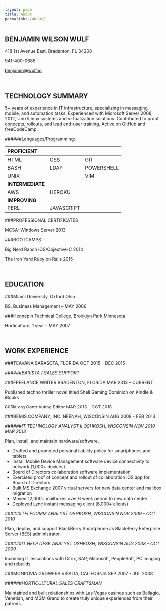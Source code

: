 ```yaml
---
layout: page
title: About
permalink: /about/
---
```




BENJAMIN WILSON WULF
--------------------

418 1st Avenue East, Bradenton, FL 34208

941-400-0685

benjamin@wulf.io

<br>

TECHNOLOGY SUMMARY
------------------
 
5+ years of experience in IT infrastructure, specializing in messaging, mobile, and automation tasks. Experienced with Microsoft Server 2008, 2012, Unix/Linux systems and virtualization solutions.  Contributed to proof concepts, rollouts, and lead end-user training. Active on GitHub and freeCodeCamp.

######Languages/Programming:

| **PROFICIENT**         |            |   |
|:---|:---|:---|
| HTML      | CSS        | GIT        |
| BASH      | LDAP       | POWERSHELL |
| UNIX      |            | VIM        | 
| **INTERMEDIATE**       |            |   |
| AWS       | HEROKU     |            |
|**IMPROVING**           |            |   |        
| PERL      | JAVASCRIPT |

###PROFESSIONAL CERTIFICATES

MCSA: Windows Server     2013

###BOOTCAMPS

Big Nerd Ranch iOS/Objective-C    2014

The Iron Yard     Ruby on Rails    2015

<br>

EDUCATION
---------

###Miami University, Oxford Ohio

BS, Business Management – MAY 2006

###Hennepin Technical College, Brooklyn Park Minnesota

Horticulture, 1 year – MAY 2007

<br>

WORK EXPERIENCE
---------------

###TEAVANA    SARASOTA, FLORIDA    OCT 2015 – DEC 2015

######_BARISTA / SALES SUPPORT_

###FREELANCE WRITER     BRADENTON, FLORIDA    MAR 2013 – CURRENT

Published techno thriller novel titled Shell Gaming Dominion on Kindle & iBooks

805lit.org    Contributing Editor    MAR 2015 - OCT 2015

###BEMIS COMPANY, INC.    NEENAH, WISCONSIN    AUG 2008 - FEB 2013

######_IT TECHNOLOGY ANALYST II     OSHKOSH, WISCONSIN     NOV 2010 – MAR 2013_

Plan, install, and maintain hardware/software.

- Drafted and promoted personal liability policy for smartphones and tablets
- Install Mobile Device Management software device connectivity to network (1,000+ devices)
- Board of Directors collaboration software implementation
- Exercised proof of concept and rollout of collaboration iOS app for Board of Directors
- Built MS Exchange 2007 virtual servers for new data center and mailbox migration
- Moved 12,000+ mailboxes over 6 week period to new data center
- Deployed Lync instant messaging client (6,000+ clients)

######_TELECOMM ANALYST    OSHKOSH, WISCONSIN    NOV 2009 - OCT 2010_

Plan, deploy, and support BlackBerry Smartphone as BlackBerry Enterprise Server (BES) administrator.

######_IT HELP DESK ANALYST    OSHKOSH, WISCONSIN    AUG 2008 - OCT 2009_

Incoming IT escalations with Citrix, SAP, Microsoft, PeopleSoft, PC imaging and rebuilds

###MONROVIA GROWERS    VISALIA, CALIFORNIA SEP 2007 - JUL 2008

######_HORTICULTURAL SALES CRAFTSMAN_

Maintained and built relationships with Las Vegas casinos such as Bellagio, Venetian, and MGM Grand to create truly unique experiences from their patrons.
